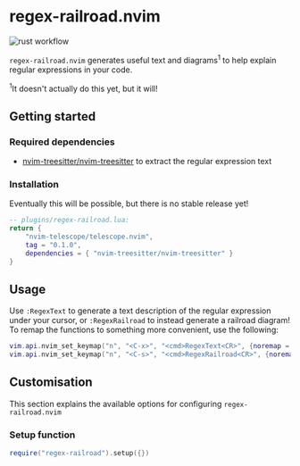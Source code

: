 # regex-railroad.nvim

![rust workflow](https://github.com/rclawlor/regex-railroad.nvim/actions/workflows/rust.yml/badge.svg)

`regex-railroad.nvim` generates useful text and diagrams<sup>1</sup> to help explain regular expressions in your code.

<sup>1</sup>It doesn't actually do this yet, but it will!

## Getting started
### Required dependencies
- [nvim-treesitter/nvim-treesitter](https://github.com/nvim-treesitter/nvim-treesitter) to extract the regular expression text

### Installation
Eventually this will be possible, but there is no stable release yet!

```lua
-- plugins/regex-railroad.lua:
return {
    "nvim-telescope/telescope.nvim",
    tag = "0.1.0",
    dependencies = { "nvim-treesitter/nvim-treesitter" }
}
```

## Usage
Use `:RegexText` to generate a text description of the regular expression under your cursor, or `:RegexRailroad` to instead generate a railroad diagram!
To remap the functions to something more convenient, use the following:
```lua
vim.api.nvim_set_keymap("n", "<C-x>", "<cmd>RegexText<CR>", {noremap = true, silent = true})
vim.api.nvim_set_keymap("n", "<C-s>", "<cmd>RegexRailroad<CR>", {noremap = true, silent = true})
```

## Customisation
This section explains the available options for configuring `regex-railroad.nvim`

### Setup function
```lua
require("regex-railroad").setup({})
```

